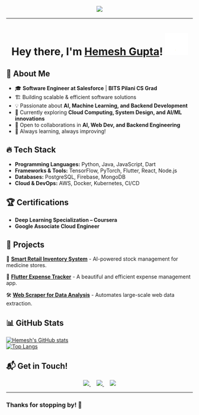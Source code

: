 <p align="center">
  <img src="https://miro.medium.com/max/2048/1*OohqW5DGh9CQS4hLY5FXzA.png" height="230"/>
</p>
<hr>
<h1 align="center">Hey there, I'm <a href="https://github.com/hgpt185">Hemesh Gupta</a>! <img src="https://github.com/Kathryn-Jie/Kathryn-Jie/blob/main/wave.gif" width="60px"/></h1>

## 🚀 About Me
- 🎓 **Software Engineer at Salesforce** | **BITS Pilani CS Grad**
- 🏗️ Building scalable & efficient software solutions
- 💡 Passionate about **AI, Machine Learning, and Backend Development**
- 🌱 Currently exploring **Cloud Computing, System Design, and AI/ML innovations**
- 🤝 Open to collaborations in **AI, Web Dev, and Backend Engineering**
- 🎯 Always learning, always improving!

## 🔥 Tech Stack
- **Programming Languages:** Python, Java, JavaScript, Dart
- **Frameworks & Tools:** TensorFlow, PyTorch, Flutter, React, Node.js
- **Databases:** PostgreSQL, Firebase, MongoDB
- **Cloud & DevOps:** AWS, Docker, Kubernetes, CI/CD

## 🏆 Certifications
- **Deep Learning Specialization – Coursera**
- **Google Associate Cloud Engineer**

## 📂 Projects
🚀 **[Smart Retail Inventory System](#)** - AI-powered stock management for medicine stores.

📱 **[Flutter Expense Tracker](#)** - A beautiful and efficient expense management app.

🛠 **[Web Scraper for Data Analysis](#)** - Automates large-scale web data extraction.

## 📊 GitHub Stats
[![Hemesh's GitHub stats](https://github-readme-stats.vercel.app/api?username=hgpt185&show_icons=true&theme=merko)](https://github.com/hgpt185/github-readme-stats)  
[![Top Langs](https://github-readme-stats.vercel.app/api/top-langs/?username=hgpt185&layout=compact&theme=merko)](https://github.com/hgpt185/github-readme-stats)

## 📬 Get in Touch!
<p align="center">
  <a href="https://www.linkedin.com/in/hgpt185" target="blank">
    <img src="https://img.shields.io/badge/LinkedIn-Hemesh%20Gupta-0077B5?style=for-the-badge&logo=linkedin&logoColor=white" />
  </a>
  &nbsp;&nbsp;&nbsp;
  <a href="mailto:hgpt185@gmail.com" target="blank">
    <img src="https://img.shields.io/badge/Gmail-hgpt185@gmail.com-D14836?style=for-the-badge&logo=gmail&logoColor=white" />
  </a>
  &nbsp;&nbsp;&nbsp;
  <a href="https://github.com/hgpt185" target="blank">
    <img src="https://img.shields.io/badge/GitHub-hgpt185-100000?style=for-the-badge&logo=github&logoColor=white" />
  </a>
</p>

---
### Thanks for stopping by! 🚀
